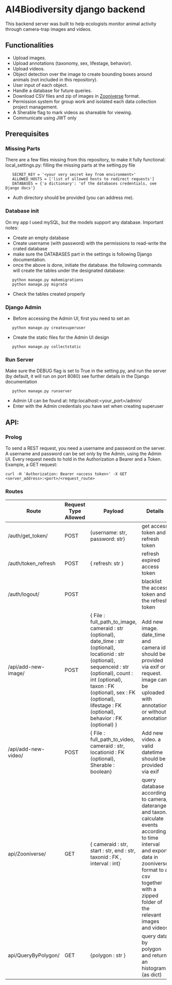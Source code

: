 # AI4Biodiversity django backend
This backend server was built to help ecologists monitor animal activity through camera-trap images and videos.

## Functionalities
* Upload images.
* Upload annotations (taxonomy, sex, lifestage, behavior).
* Upload videos.
* Object detection over the image to create bounding boxes around animals (not included in this repository).
* User input of each object.
* Handle a database for future queries.
* Download CSV files and zip of images in [Zooniverse](https://www.zooniverse.org/) format.
* Permission system for group work and isolated each data collection project management.
* A Sherable flag to mark videos as shareable for viewing.
* Communicate using JWT only

## Prerequisites
### Missing Parts
There are a few files missing from this repository, to make it fully functional:
local_settings.py: filling the missing parts at the setting.py file
```
   SECRET_KEY = '<your very secret key from environment>'
   ALLOWED_HOSTS = ['list of allowed hosts to redirect requests']
   DATABASES = {'a dictionary': 'of the databases credentials, see Django docs'}
```
* Auth directory should be provided (you can address me).

### Database init
On my app I used mySQL, but the models support any database.
Important notes:
* Create an empty database
* Create username (with password) with the permissions to read-write the crated database
* make sure the DATABASES part in the settings is following Django documentation.
* once the above is done, initiate the database. the following commands will create the tables under the designated database:
```
   python manage.py makemigrations
   python manage.py migrate
```
* Check the tables created properly

### Django Admin
* Before accessing the Admin UI, first you need to set an
```
   python manage.py createsuperuser
```
* Create the static files for the Admin UI design
```
   python manage.py collectstatic
```

### Run Server
Make sure the DEBUG flag is set to True in the setting.py, and run the server (by default, it will run on port 8080)
see further details in the Django documentation
```
   python manage.py runserver
```
* Admin UI can be found at: http:localhost:<your_port>/admin/
* Enter with the Admin credentials you have set when creating superuser

## API:
### Prolog
To send a REST request, you need a username and password on the server.
A username and password can be set only by the Admin, using the Admin UI.
Every request needs to hold in the Authorization a Bearer and a Token.
Example, a GET request:
```
curl -H 'Authorization: Bearer <access token>' -X GET <server_address>:<port>/<request_route>
```

### Routes

| Route | Request Type Allowed | Payload | Details |
| ----- | -------------------- | ------- | ------- |
| /auth/get_token/ | POST | {username: str, password: str} | get access token and refresh token |
| /auth/token_refresh | POST | { refresh: str } | refresh expired access token |
| /auth/logout/ | POST | | blacklist the access token and the refresh token | 
| /api/add-new-image/ | POST | { File : full_path_to_image, cameraid : str (optional), date_time : str (optional), locationid : str (optional), sequenceid : str (optional), count : int (optional), taxon : FK (optional), sex : FK (optional), lifestage : FK (optional), behavior : FK (optional) } | Add new image. date_time and camera id should be provided via exif or request. image can be uploaded with annotation or without annotation |
| /api/add-new-video/ | POST | { File : full_path_to_video, cameraid : str, locationid : FK (optional), Sherable : boolean} | Add new video. a valid datetime should be provided via exif | 
| api/Zooniverse/ | GET | { cameraid : str, start : str, end : str, taxonid : FK , interval : int} | query database according to camera, daterange and taxon. calculate events according to time interval and export data in zooniverse format to a csv together with a zipped folder of the relevant images and videos|
| api/QueryByPolygon/ | GET | {polygon : str } | query data by polygon and return an histogram (as dict) |





  
